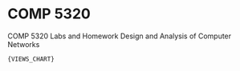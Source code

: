 # COMP 5320
COMP 5320 Labs and Homework 
Design and Analysis of Computer Networks

```
{VIEWS_CHART}
```
